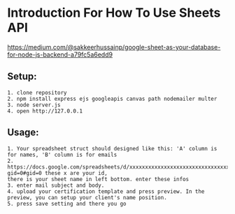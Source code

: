 # Introduction For How To Use Sheets API   
https://medium.com/@sakkeerhussainp/google-sheet-as-your-database-for-node-js-backend-a79fc5a6edd9

## Setup:
```text
1. clone repository
2. npm install express ejs googleapis canvas path nodemailer multer
3. node server.js
4. open http://127.0.0.1
```
## Usage:
```
1. Your spreadsheet struct should designed like this: 'A' column is for names, 'B' column is for emails
2. https://docs.google.com/spreadsheets/d/xxxxxxxxxxxxxxxxxxxxxxxxxxxxxxxxxxx/edit?gid=0#gid=0 these x are your id,
there is your sheet name in left bottom. enter these infos
3. enter mail subject and body.
4. upload your certification template and press preview. In the preview, you can setup your client's name position.
5. press save setting and there you go
```
